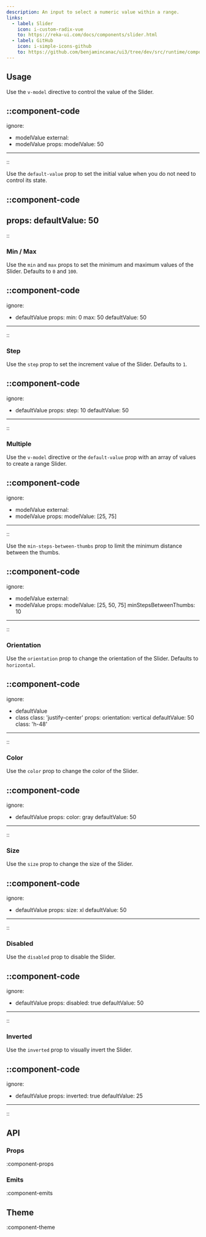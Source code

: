 ```yaml
---
description: An input to select a numeric value within a range.
links:
  - label: Slider
    icon: i-custom-radix-vue
    to: https://reka-ui.com/docs/components/slider.html
  - label: GitHub
    icon: i-simple-icons-github
    to: https://github.com/benjamincanac/ui3/tree/dev/src/runtime/components/Range.vue
---
```


## Usage

Use the `v-model` directive to control the value of the Slider.

::component-code
---
ignore:
  - modelValue
external:
  - modelValue
props:
  modelValue: 50
---
::

Use the `default-value` prop to set the initial value when you do not need to control its state.

::component-code
---
props:
  defaultValue: 50
---
::

### Min / Max

Use the `min` and `max` props to set the minimum and maximum values of the Slider. Defaults to `0` and `100`.

::component-code
---
ignore:
  - defaultValue
props:
  min: 0
  max: 50
  defaultValue: 50
---
::

### Step

Use the `step` prop to set the increment value of the Slider. Defaults to `1`.

::component-code
---
ignore:
  - defaultValue
props:
  step: 10
  defaultValue: 50
---
::

### Multiple

Use the `v-model` directive or the `default-value` prop with an array of values to create a range Slider.

::component-code
---
ignore:
  - modelValue
external:
  - modelValue
props:
  modelValue: [25, 75]
---
::

Use the `min-steps-between-thumbs` prop to limit the minimum distance between the thumbs.

::component-code
---
ignore:
  - modelValue
external:
  - modelValue
props:
  modelValue: [25, 50, 75]
  minStepsBetweenThumbs: 10
---
::

### Orientation

Use the `orientation` prop to change the orientation of the Slider. Defaults to `horizontal`.

::component-code
---
ignore:
  - defaultValue
  - class
class: 'justify-center'
props:
  orientation: vertical
  defaultValue: 50
  class: 'h-48'
---
::

### Color

Use the `color` prop to change the color of the Slider.

::component-code
---
ignore:
  - defaultValue
props:
  color: gray
  defaultValue: 50
---
::

### Size

Use the `size` prop to change the size of the Slider.

::component-code
---
ignore:
  - defaultValue
props:
  size: xl
  defaultValue: 50
---
::

### Disabled

Use the `disabled` prop to disable the Slider.

::component-code
---
ignore:
  - defaultValue
props:
  disabled: true
  defaultValue: 50
---
::

### Inverted

Use the `inverted` prop to visually invert the Slider.

::component-code
---
ignore:
  - defaultValue
props:
  inverted: true
  defaultValue: 25
---
::

## API

### Props

:component-props

### Emits

:component-emits

## Theme

:component-theme
